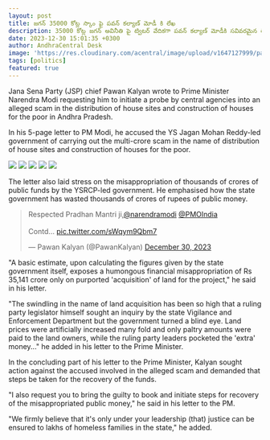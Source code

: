 ```yaml
---
layout: post
title: జగన్ 35000 కోట్ల స్కాం పై పవన్ కల్యాణ్ మోడీ కి లేఖ
description: 35000 కోట్ల జగన్ అవినీతి పై ట్విటర్ వేదికగా పవన్ కల్యాణ్ మోడీకి సవివరమైన లేఖ ను రాశారు. 
date: 2023-12-30 15:01:35 +0300
author: AndhraCentral Desk
image: 'https://res.cloudinary.com/acentral/image/upload/v1647127999/pawank/PawanKalyan_epqvb2.jpg'
tags: [politics]
featured: true
---
```


Jana Sena Party (JSP) chief Pawan Kalyan wrote to Prime Minister Narendra Modi requesting him to initiate a probe by central agencies into an alleged scam in the distribution of house sites and construction of houses for the poor in Andhra Pradesh.

In his 5-page letter to PM Modi, he accused the YS Jagan Mohan Reddy-led government of carrying out the multi-crore scam in the name of distribution of house sites and construction of houses for the poor.

<div class="gallery-box">
  <div class="gallery">
    <img src="https://res.cloudinary.com/acentral/image/upload/v1703962754/pawank/GCk1fKPWUAA5GtP_acpiag.jpg" loading="lazy">
    <img src="https://res.cloudinary.com/acentral/image/upload/v1703962760/pawank/GCk1fKVWwAAVAt2_tlg4re.jpg" loading="lazy">
    <img src="https://res.cloudinary.com/acentral/image/upload/v1703962764/pawank/GCk1fKVWoAAfyap_z3g3uf.jpg" loading="lazy">
    <img src="https://res.cloudinary.com/acentral/image/upload/v1703962769/pawank/GCk1fKRWEAAzDeC_irpptr.jpg" loading="lazy">
    <img src="https://res.cloudinary.com/acentral/image/upload/v1703962782/pawank/GCk1hGPXYAAV2a0_jz8j5t.jpg" loading="lazy">
  </div>
</div>

The letter also laid stress on the misappropriation of thousands of crores of public funds by the YSRCP-led government. He emphasised how the state government has wasted thousands of crores of rupees of public money.

<blockquote class="twitter-tweet"><p lang="en" dir="ltr">Respected Pradhan Mantri ji,<a href="https://twitter.com/narendramodi?ref_src=twsrc%5Etfw">@narendramodi</a> <a href="https://twitter.com/PMOIndia?ref_src=twsrc%5Etfw">@PMOIndia</a> <br><br>Contd… <a href="https://t.co/sWqym9Qbm7">pic.twitter.com/sWqym9Qbm7</a></p>&mdash; Pawan Kalyan (@PawanKalyan) <a href="https://twitter.com/PawanKalyan/status/1740981567873499137?ref_src=twsrc%5Etfw">December 30, 2023</a></blockquote> <script async src="https://platform.twitter.com/widgets.js" charset="utf-8"></script>

"A basic estimate, upon calculating the figures given by the state government itself, exposes a humongous financial misappropriation of Rs 35,141 crore only on purported 'acquisition' of land for the project," he said in his letter.

"The swindling in the name of land acquisition has been so high that a ruling party legislator himself sought an inquiry by the state Vigilance and Enforcement Department but the government turned a blind eye. Land prices were artificially increased many fold and only paltry amounts were paid to the land owners, while the ruling party leaders pocketed the 'extra' money..." he added in his letter to the Prime Minister.

In the concluding part of his letter to the Prime Minister, Kalyan sought action against the accused involved in the alleged scam and demanded that steps be taken for the recovery of the funds.

"I also request you to bring the guilty to book and initiate steps for recovery of the misappropriated public money," he said in his letter to the PM.

"We firmly believe that it's only under your leadership (that) justice can be ensured to lakhs of homeless families in the state," he added.